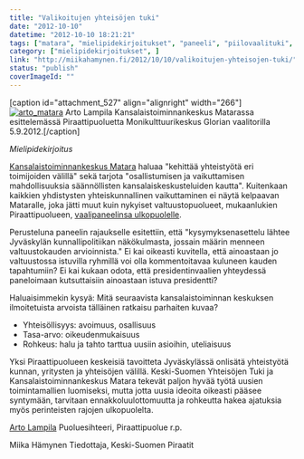 ```yaml
---
title: "Valikoitujen yhteisöjen tuki"
date: "2012-10-10"
datetime: "2012-10-10 18:21:21"
tags: ["matara", "mielipidekirjoitukset", "paneeli", "piilovaalituki", ]
category: ["mielipidekirjoitukset", ]
link: "http://miikahamynen.fi/2012/10/10/valikoitujen-yhteisojen-tuki/"
status: "publish"
coverImageId: ""
---
```


\[caption id="attachment\_527" align="alignright" width="266"\][![](/uploads/2012/10/CRW_0008-266x400.jpg "arto_matara")](/uploads/2012/10/CRW_0008.jpg) Arto Lampila Kansalaistoiminnankeskus Matarassa esittelemässä Piraattipuoluetta Monikulttuurikeskus Glorian vaalitorilla 5.9.2012.\[/caption\]

_Mielipidekirjoitus_

[Kansalaistoiminnankeskus Matara](http://www.matara.fi/) haluaa "kehittää yhteistyötä eri toimijoiden välillä" sekä tarjota "osallistumisen ja vaikuttamisen mahdollisuuksia säännöllisten kansalaiskeskusteluiden kautta". Kuitenkaan kaikkien yhdistysten yhteiskunnallinen vaikuttaminen ei näytä kelpaavan Mataralle, joka jätti muut kuin nykyiset valtuustopuolueet, mukaanlukien Piraattipuolueen, [vaalipaneelinsa ulkopuolelle](http://www.matara.fi/images/VAALI_-_ILTA.pdf).

Perusteluna paneelin rajaukselle esitettiin, että "kysymyksenasettelu lähtee Jyväskylän kunnallipolitiikan näkökulmasta, jossain määrin menneen valtuustokauden arvioinnista." Ei kai oikeasti kuvitella, että ainoastaan jo valtuustossa istuvilla ryhmillä voi olla kommentoitavaa kuluneen kauden tapahtumiin? Ei kai kukaan odota, että presidentinvaalien yhteydessä paneloimaan kutsuttaisiin ainoastaan istuva presidentti?

Haluaisimmekin kysyä: Mitä seuraavista kansalaistoiminnan keskuksen ilmoitetuista arvoista tälläinen ratkaisu parhaiten kuvaa?

- Yhteisöllisyys: avoimuus, osallisuus
- Tasa-arvo: oikeudenmukaisuus
- Rohkeus: halu ja tahto tarttua uusiin asioihin, uteliaisuus

Yksi Piraattipuolueen keskeisiä tavoitteta Jyväskylässä onlisätä yhteistyötä kunnan, yritysten ja yhteisöjen välillä. Keski-Suomen Yhteisöjen Tuki ja Kansalaistoiminnankeskus Matara tekevät paljon hyvää työtä uusien toimintamallien luomiseksi, mutta jotta uusia ideoita oikeasti pääsee syntymään, tarvitaan ennakkoluulottomuutta ja rohkeutta hakea ajatuksia myös perinteisten rajojen ulkopuolelta.

[Arto Lampila](http://alampila.fi/) Puoluesihteeri, Piraattipuolue r.p.

Miika Hämynen Tiedottaja, Keski-Suomen Piraatit
